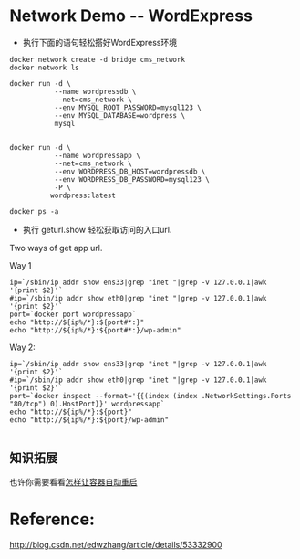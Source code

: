 ﻿Network Demo -- WordExpress
==

- 执行下面的语句轻松搭好WordExpress环境

```
docker network create -d bridge cms_network
docker network ls

docker run -d \
		   --name wordpressdb \
           --net=cms_network \
           --env MYSQL_ROOT_PASSWORD=mysql123 \
           --env MYSQL_DATABASE=wordpress \
		   mysql


docker run -d \
           --name wordpressapp \
           --net=cms_network \
           --env WORDPRESS_DB_HOST=wordpressdb \
           --env WORDPRESS_DB_PASSWORD=mysql123 \
		   -P \
          wordpress:latest
		  
docker ps -a

```

- 执行 geturl.show 轻松获取访问的入口url.

Two ways of get app url.

Way 1
```
ip=`/sbin/ip addr show ens33|grep "inet "|grep -v 127.0.0.1|awk '{print $2}'`
#ip=`/sbin/ip addr show eth0|grep "inet "|grep -v 127.0.0.1|awk '{print $2}'`
port=`docker port wordpressapp`
echo "http://${ip%/*}:${port#*:}"
echo "http://${ip%/*}:${port#*:}/wp-admin"
```
Way 2:

```
ip=`/sbin/ip addr show ens33|grep "inet "|grep -v 127.0.0.1|awk '{print $2}'`
#ip=`/sbin/ip addr show eth0|grep "inet "|grep -v 127.0.0.1|awk '{print $2}'`
port=`docker inspect --format='{{(index (index .NetworkSettings.Ports "80/tcp") 0).HostPort}}' wordpressapp`
echo "http://${ip%/*}:${port}"
echo "http://${ip%/*}:${port}/wp-admin"
	  
```
知识拓展
--

也许你需要看看[怎样让容器自动重启](../restart/readme.md)

Reference: 
== 


http://blog.csdn.net/edwzhang/article/details/53332900